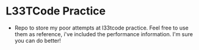 # L33TCode Practice

- Repo to store my poor attempts at l33tcode practice. Feel free to use them as reference, i've included the performance information. I'm sure you can do better!
